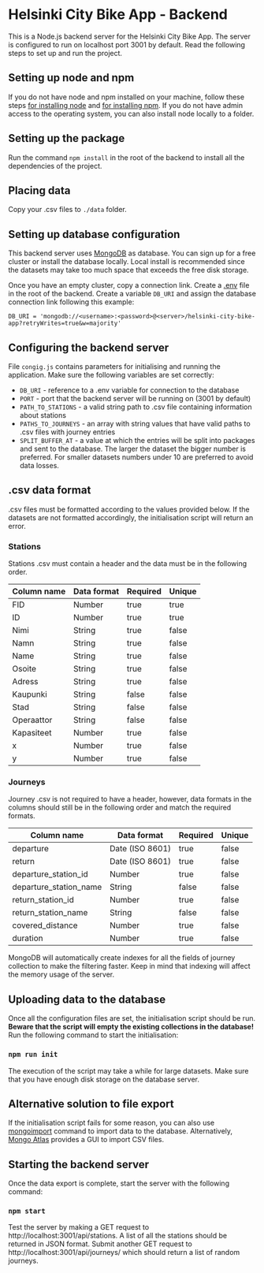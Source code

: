 # Helsinki City Bike App - Backend
This is a Node.js backend server for the Helsinki City Bike App. The server is configured to run on localhost port 3001 by default. Read the following steps to set up and run the project.

## Setting up node and npm
If you do not have node and npm installed on your machine, follow these steps [for installing node](https://nodejs.org/en/download/) and [for installing npm](https://docs.npmjs.com/downloading-and-installing-node-js-and-npm). If you do not have admin access to the operating system, you can also install node locally to a folder.

## Setting up the package
Run the command `npm install` in the root of the backend to install all the dependencies of the project.

## Placing data
Copy your .csv files to `./data` folder. 

## Setting up database configuration
This backend server uses [MongoDB](https://www.mongodb.com/) as database. You can sign up for a free cluster or install the database locally. Local install is recommended since the datasets may take too much space that exceeds the free disk storage. 

Once you have an empty cluster, copy a connection link. Create a [.env](https://www.npmjs.com/package/dotenv) file in the root of the backend. Create a variable `DB_URI` and assign the database connection link following this example: 

`DB_URI = 'mongodb://<username>:<password>@<server>/helsinki-city-bike-app?retryWrites=true&w=majority'`

## Configuring the backend server
File `congig.js` contains parameters for initialising and running the application. Make sure the following variables are set correctly:

* `DB_URI` - reference to a .env variable for connection to the database
* `PORT` - port that the backend server will be running on (3001 by default)
* `PATH_TO_STATIONS` - a valid string path to .csv file containing information about stations
* `PATHS_TO_JOURNEYS` - an array with string values that have valid paths to .csv files with journey entries
* `SPLIT_BUFFER_AT` - a value at which the entries will be split into packages and sent to the database. The larger the dataset the bigger number is preferred. For smaller datasets numbers under 10 are preferred to avoid data losses.

## .csv data format
.csv files must be formatted according to the values provided below. If the datasets are not formatted accordingly, the initialisation script will return an error. 

### Stations
Stations .csv must contain a header and the data must be in the following order.

| Column name | Data format | Required | Unique |
| ----------- | ----------- | -------- | ------ |
|  FID        |   Number    |   true   |  true  |
|  ID         |   Number    |   true   |  true  |
|  Nimi       |   String    |   true   |  false |
|  Namn       |   String    |   true   |  false |
|  Name       |   String    |   true   |  false | 
|  Osoite     |   String    |   true   |  false |
|  Adress     |   String    |   true   |  false |
|  Kaupunki   |   String    |   false  |  false |
|  Stad       |   String    |   false  |  false |
|  Operaattor |   String    |   false  |  false |
|  Kapasiteet |   Number    |   true   |  false |
|  x          |   Number    |   true   |  false |
|  y          |   Number    |   true   |  false |

### Journeys
Journey .csv is not required to have a header, however, data formats in the columns should still be in the following order and match the required formats.

| Column name            | Data format     | Required | Unique |
| ---------------------- | --------------- | -------- | ------ |
| departure              | Date (ISO 8601) |  true    | false  |
| return                 | Date (ISO 8601) |  true    | false  |
| departure_station_id   | Number          |  true    | false  |
| departure_station_name | String          |  false   | false  |
| return_station_id      | Number          |  true    | false  |
| return_station_name    | String          |  false   | false  |
| covered_distance       | Number          |  true    | false  |
| duration               | Number          |  true    | false  |

MongoDB will automatically create indexes for all the fields of journey collection to make the filtering faster. Keep in mind that indexing will affect the memory usage of the server.

## Uploading data to the database
Once all the configuration files are set, the initialisation script should be run. **Beware that the script will empty the existing collections in the database!** Run the following command to start the initialisation: 

### `npm run init`

The execution of the script may take a while for large datasets. Make sure that you have enough disk storage on the database server. 

## Alternative solution to file export
If the initialisation script fails for some reason, you can also use [mongoimport](https://www.mongodb.com/docs/database-tools/mongoimport/) command to import data to the database. Alternatively, [Mongo Atlas](https://www.mongodb.com/atlas) provides a GUI to import CSV files. 

## Starting the backend server
Once the data export is complete, start the server with the following command: 

### `npm start`

Test the server by making a GET request to http://localhost:3001/api/stations. A list of all the stations should be returned in JSON format. Submit another GET request to http://localhost:3001/api/journeys/ which should return a list of random journeys.
